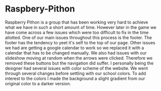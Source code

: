 # Raspbery-Pithon
Raspberry Pithon is a group that has been working very hard to achieve what we have in such a short amount of time. However later in the game we have come across a few issues which were too difficult to fix in the time allotted. One of our main issues throughout this process is the footer. The footer has the tendency to yeet it's self to the top of our page. Other issues we had are getting a google calendar to work so we replaced it with a  calendar that has to be changed manually. We also had issues with our slideshow moving at random when the arrows were clicked. Therefore we removed these buttons but the navigation did suffer. I personally being the designer had several issues with color scheme of the website. We went through several changes before settling with our school colors. To add interest to the colors I made the background a slight gradient from our original color to a darker version.
